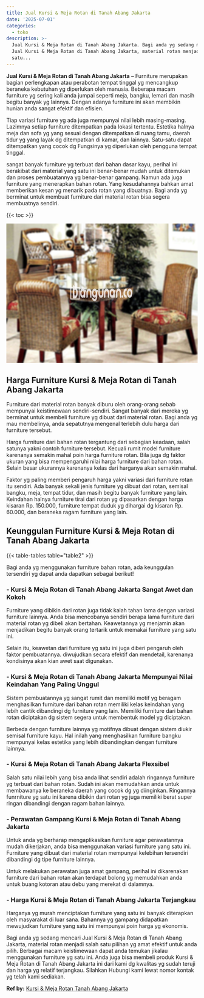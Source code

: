 ```yaml
---
title: Jual Kursi & Meja Rotan di Tanah Abang Jakarta
date: '2025-07-01'
categories:
  - toko
description: >-
  Jual Kursi & Meja Rotan di Tanah Abang Jakarta. Bagi anda yg sedang mencari
  Jual Kursi & Meja Rotan di Tanah Abang Jakarta, material rotan menjadi salah
  satu...
---
```


**Jual Kursi & Meja Rotan di Tanah Abang Jakarta** – Furniture merupakan bagian perlengkapan atau perabotan tempat tinggal yg mencangkup beraneka kebutuhan yg diperlukan oleh manusia. Beberapa macam furniture yg sering kali anda jumpai seperti meja, bangku, lemari dan masih begitu banyak yg lainnya. Dengan adanya furniture ini akan membikin hunian anda sangat efektif dan efisien.

Tiap variasi furniture yg ada juga mempunyai nilai lebih masing-masing. Lazimnya setiap furniture ditempatkan pada lokasi tertentu. Estetika halnya meja dan sofa yg yang sesuai dengan ditempatkan di ruang tamu, daerah tidur yg yang layak dg ditempatkan di kamar, dan lainnya. Satu-satu dapat ditempatkan yang cocok dg Fungsinya yg diperlukan oleh pengguna tempat tinggal.

sangat banyak furniture yg terbuat dari bahan dasar kayu, perihal ini berakibat dari material yang satu ini benar-benar mudah untuk ditemukan dan proses pembuatannya yg benar-benar gampang. Namun ada juga furniture yang menerapkan bahan rotan. Yang kesudahannya bahkan amat memberikan kesan yg menarik pada rotan yang dibuatnya. Bagi anda yg berminat untuk membuat furniture dari material rotan bisa segera membuatnya sendiri.

{{< toc >}}

![Jual Kursi & Meja Rotan di Tanah Abang Jakarta](/images/kursi-meja-rotan-murah18.png)

## Harga Furniture Kursi & Meja Rotan di Tanah Abang Jakarta

Furniture dari material rotan banyak diburu oleh orang-orang sebab mempunyai keistimewaan sendiri-sendiri. Sangat banyak dari mereka yg berminat untuk membeli furniture yg dibuat dari material rotan. Bagi anda yg mau membelinya, anda sepatutnya mengenal terlebih dulu harga dari furniture tersebut.

Harga furniture dari bahan rotan tergantung dari sebagian keadaan, salah satunya yakni contoh furniture tersebut. Kecuali rumit model furniture karenanya semakin mahal poin harga furniture rotan. Bila juga dg faktor ukuran yang bisa mempengaruhi nilai harga furniture dari bahan rotan. Selain besar ukurannya karenanya kelas dari harganya akan semakin mahal.

Faktor yg paling memberi pengaruh harga yakni variasi dari furniture rotan itu sendiri. Ada banyak sekali jenis furniture yg dibuat dari rotan, semisal bangku, meja, tempat tidur, dan masih begitu banyak furniture yang lain. Keindahan halnya furniture tirai dari rotan yg dipasarkan dengan harga kisaran Rp. 150.000, furniture tempat duduk yg dihargai dg kisaran Rp. 60.000, dan beraneka ragam furniture yang lain.

## Keunggulan Furniture Kursi & Meja Rotan di Tanah Abang Jakarta

{{< table-tables table="table2" >}}

Bagi anda yg menggunakan furniture bahan rotan, ada keunggulan tersendiri yg dapat anda dapatkan sebagai berikut!

### \- Kursi & Meja Rotan di Tanah Abang Jakarta Sangat Awet dan Kokoh

Furniture yang dibikin dari rotan juga tidak kalah tahan lama dengan variasi furniture lainnya. Anda bisa mencobanya sendiri berapa lama furniture dari material rotan yg dibeli akan bertahan. Keawetannya yg menjamin akan menjadikan begitu banyak orang tertarik untuk memakai furniture yang satu ini.

Selain itu, keawetan dari furniture yg satu ini juga diberi pengaruh oleh faktor pembuatannya. diwujudkan secara efektif dan mendetail, karenanya kondisinya akan kian awet saat digunakan.

### \- Kursi & Meja Rotan di Tanah Abang Jakarta Mempunyai Nilai Keindahan Yang Paling Unggul

Sistem pembuatannya yg sangat rumit dan memiliki motif yg beragam menghasilkan furniture dari bahan rotan memiliki kelas keindahan yang lebih cantik dibandingi dg furniture yang lain. Memiliki furniture dari bahan rotan diciptakan dg sistem segera untuk membentuk model yg diciptakan.

Berbeda dengan furniture lainnya yg motifnya dibuat dengan sistem diukir semisal furniture kayu. Hal inilah yang menghasilkan furniture bangku mempunyai kelas estetika yang lebih dibandingkan dengan furniture lainnya.

### \- Kursi & Meja Rotan di Tanah Abang Jakarta Flexsibel

Salah satu nilai lebih yang bisa anda lihat sendiri adalah ringannya furniture yg terbuat dari bahan rotan. Sudah ini akan memudahkan anda untuk membawanya ke beraneka daerah yang cocok dg yg diinginkan. Ringannya funrniture yg satu ini karena dibikin dari rotan yg juga memiliki berat super ringan dibandingi dengan ragam bahan lainnya.

### \- Perawatan Gampang Kursi & Meja Rotan di Tanah Abang Jakarta

Untuk anda yg berharap mengaplikasikan furniture agar perawatannya mudah dikerjakan, anda bisa menggunakan variasi furniture yang satu ini. Furniture yang dibuat dari material rotan mempunyai kelebihan tersendiri dibandingi dg tipe furniture lainnya.

Untuk melakukan perawatan juga amat gampang, perihal ini dikarenakan furniture dari bahan rotan akan terdapat bolong yg memudahkan anda untuk buang kotoran atau debu yang merekat di dalamnya.

### \- Harga Kursi & Meja Rotan di Tanah Abang Jakarta Terjangkau

Harganya yg murah menciptakan furniture yang satu ini banyak diterapkan oleh masyarakat di luar sana. Bahannya yg gampang didapatkan mewujudkan furniture yang satu ini mempunyai poin harga yg ekonomis.

Bagi anda yg sedang mencari Jual Kursi & Meja Rotan di Tanah Abang Jakarta, material rotan menjadi salah satu pilihan yg amat efektif untuk anda pilih. Berbagai macam keistimewaan dapat anda temukan jikalau menggunakan furniture yg satu ini. Anda juga bisa membeli produk Kursi & Meja Rotan di Tanah Abang Jakarta ini dari kami dg kwalitas yg sudah teruji dan harga yg relatif terjangkau. Silahkan Hubungi kami lewat nomor kontak yg telah kami sediakan.

**Ref by:** [Kursi & Meja Rotan Tanah Abang Jakarta](https://id.wikipedia.org/wiki/Kursi)
